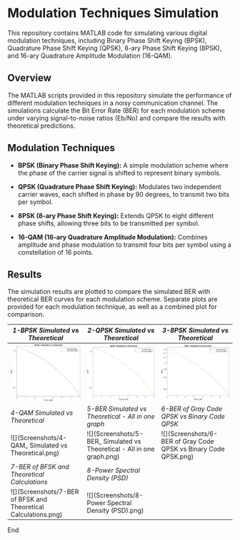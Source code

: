 # Modulation Techniques Simulation

This repository contains MATLAB code for simulating various digital modulation techniques, including Binary Phase Shift Keying (BPSK), Quadrature Phase Shift Keying (QPSK), 8-ary Phase Shift Keying (8PSK), and 16-ary Quadrature Amplitude Modulation (16-QAM).

## Overview

The MATLAB scripts provided in this repository simulate the performance of different modulation techniques in a noisy communication channel. The simulations calculate the Bit Error Rate (BER) for each modulation scheme under varying signal-to-noise ratios (Eb/No) and compare the results with theoretical predictions.

## Modulation Techniques

- **BPSK (Binary Phase Shift Keying):** A simple modulation scheme where the phase of the carrier signal is shifted to represent binary symbols.
  
- **QPSK (Quadrature Phase Shift Keying):** Modulates two independent carrier waves, each shifted in phase by 90 degrees, to transmit two bits per symbol.
  
- **8PSK (8-ary Phase Shift Keying):** Extends QPSK to eight different phase shifts, allowing three bits to be transmitted per symbol.
  
- **16-QAM (16-ary Quadrature Amplitude Modulation):** Combines amplitude and phase modulation to transmit four bits per symbol using a constellation of 16 points.

## Results

The simulation results are plotted to compare the simulated BER with theoretical BER curves for each modulation scheme. Separate plots are provided for each modulation technique, as well as a combined plot for comparison.

|         *1-BPSK Simulated vs Theoretical*         |         *2-QPSK Simulated vs Theoretical*         |       *3-8PSK Simulated vs Theoretical*           |
|--------------------------------------------------|--------------------------------------------------|--------------------------------------------------|
| ![](Screenshots/1-BPSK_%20Simulated%20vs%20Theoretical.png) | ![](Screenshots/2-QPSK_%20Simulated%20vs%20Theoretical.png) | ![](Screenshots/3-8PSK_%20Simulated%20vs%20Theoretical.png) |
| *4-QAM Simulated vs Theoretical* | *5-BER Simulated vs Theoretical - All in one graph* | *6-BER of Gray Code QPSK vs Binary Code QPSK* |     
| ![](Screenshots/4-QAM_ Simulated vs Theoretical.png) | ![](Screenshots/5-BER_ Simulated vs Theoretical - All in one graph.png) | ![](Screenshots/6-BER of Gray Code QPSK vs Binary Code QPSK.png) |
*7-BER of BFSK and Theoretical Calculations* | *8-Power Spectral Density (PSD)*
![](Screenshots/7-BER of BFSK and Theoretical Calculations.png) | ![](Screenshots/8-Power Spectral Density (PSD).png)

End

